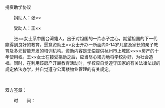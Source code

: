 



捐资助学协议



 

　　捐助人：张××

　　受助人：王××　　

　　张××女士系中国台湾籍人，出于对祖国的一片赤子之心，期望祖国的下一代能得到良好的教育，愿意资助王××女士开办一所面向0-14岁儿童及家长的亲子教育及多元智能开发的培训机构。资助内容是无偿提供杭州市上城区××××房产的十年使用权。王××女士在接受捐助之后，应当尽心竭力地将学校办好，为社会造福。同时，在利用该房产开展教育活动时，学校应自觉遵守国家的有关法律法规的规定依法办学，并自觉遵守公寓楼物业管理的有关规定。

　　


 双方签章：
 
　　时　　间：
 
　　



　　
